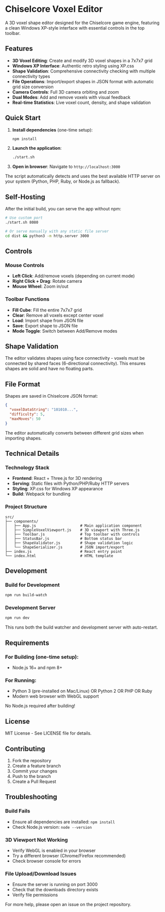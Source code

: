 # Chiselcore Voxel Editor

A 3D voxel shape editor designed for the Chiselcore game engine, featuring a clean Windows XP-style interface with essential controls in the top toolbar.

## Features

- **3D Voxel Editing**: Create and modify 3D voxel shapes in a 7x7x7 grid
- **Windows XP Interface**: Authentic retro styling using XP.css
- **Shape Validation**: Comprehensive connectivity checking with multiple connectivity types
- **File Operations**: Import/export shapes in JSON format with automatic grid size conversion
- **Camera Controls**: Full 3D camera orbiting and zoom
- **Dual Modes**: Add and remove voxels with visual feedback
- **Real-time Statistics**: Live voxel count, density, and shape validation

## Quick Start

1. **Install dependencies** (one-time setup):
   ```bash
   npm install
   ```

2. **Launch the application**:
   ```bash
   ./start.sh
   ```

3. **Open in browser**: Navigate to `http://localhost:3000`

The script automatically detects and uses the best available HTTP server on your system (Python, PHP, Ruby, or Node.js as fallback).

## Self-Hosting

After the initial build, you can serve the app without npm:

```bash
# Use custom port
./start.sh 8080

# Or serve manually with any static file server
cd dist && python3 -m http.server 3000
```

## Controls

### Mouse Controls
- **Left Click**: Add/remove voxels (depending on current mode)
- **Right Click + Drag**: Rotate camera
- **Mouse Wheel**: Zoom in/out

### Toolbar Functions
- **Fill Cube**: Fill the entire 7x7x7 grid
- **Clear**: Remove all voxels except center voxel
- **Load**: Import shape from JSON file
- **Save**: Export shape to JSON file
- **Mode Toggle**: Switch between Add/Remove modes

## Shape Validation

The editor validates shapes using face connectivity - voxels must be connected by shared faces (6-directional connectivity). This ensures shapes are solid and have no floating parts.

## File Format

Shapes are saved in Chiselcore JSON format:

```json
{
  "voxelDataString": "101010...",
  "difficulty": 5,
  "maxMoves": 50
}
```

The editor automatically converts between different grid sizes when importing shapes.

## Technical Details

### Technology Stack
- **Frontend**: React + Three.js for 3D rendering
- **Serving**: Static files with Python/PHP/Ruby HTTP servers
- **Styling**: XP.css for Windows XP appearance
- **Build**: Webpack for bundling

### Project Structure
```
src/
├── components/
│   ├── App.js                    # Main application component
│   ├── SimpleVoxelViewport.js    # 3D viewport with Three.js
│   ├── Toolbar.js                # Top toolbar with controls
│   ├── StatusBar.js              # Bottom status bar
│   ├── ShapeValidator.js         # Shape validation logic
│   └── ShapeSerializer.js        # JSON import/export
├── index.js                      # React entry point
└── index.html                    # HTML template
```

## Development

### Build for Development
```bash
npm run build-watch
```

### Development Server
```bash
npm run dev
```

This runs both the build watcher and development server with auto-restart.

## Requirements

### For Building (one-time setup):
- Node.js 16+ and npm 8+

### For Running:
- Python 3 (pre-installed on Mac/Linux) OR Python 2 OR PHP OR Ruby
- Modern web browser with WebGL support

No Node.js required after building!

## License

MIT License - See LICENSE file for details.

## Contributing

1. Fork the repository
2. Create a feature branch
3. Commit your changes
4. Push to the branch
5. Create a Pull Request

## Troubleshooting

### Build Fails
- Ensure all dependencies are installed: `npm install`
- Check Node.js version: `node --version`

### 3D Viewport Not Working
- Verify WebGL is enabled in your browser
- Try a different browser (Chrome/Firefox recommended)
- Check browser console for errors

### File Upload/Download Issues
- Ensure the server is running on port 3000
- Check that the downloads directory exists
- Verify file permissions

For more help, please open an issue on the project repository. 